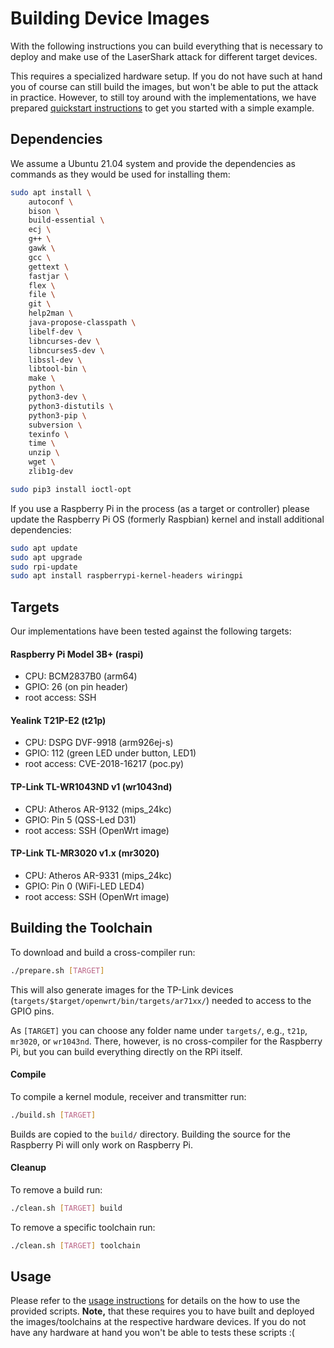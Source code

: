 # Building Device Images

With the following instructions you can build everything that is
necessary to deploy and make use of the LaserShark attack for different
target devices.

This requires a specialized hardware setup. If you do not have such at
hand you of course can still build the images, but won't be able to put
the attack in practice. However, to still toy around with the
implementations, we have prepared
[quickstart instructions](docs/quickstart.md) to get you started with a
simple example.

## Dependencies

We assume a Ubuntu 21.04 system and provide the dependencies as commands
as they would be used for installing them:

```bash
sudo apt install \
	autoconf \
	bison \
	build-essential \
	ecj \
	g++ \
	gawk \
	gcc \
	gettext \
	fastjar \
	flex \
	file \
	git \
	help2man \
	java-propose-classpath \
	libelf-dev \
	libncurses-dev \
	libncurses5-dev \
	libssl-dev \
	libtool-bin \
	make \
	python \
	python3-dev \
	python3-distutils \
	python3-pip \
	subversion \
	texinfo \
	time \
	unzip \
	wget \
	zlib1g-dev

sudo pip3 install ioctl-opt
```

If you use a Raspberry Pi in the process (as a target or controller)
please update the Raspberry Pi OS (formerly Raspbian) kernel and install
additional dependencies:

```bash
sudo apt update
sudo apt upgrade
sudo rpi-update
sudo apt install raspberrypi-kernel-headers wiringpi
```

## Targets
Our implementations have been tested against the following targets:

#### Raspberry Pi Model 3B+ (raspi)
- CPU: BCM2837B0 (arm64)
- GPIO: 26 (on pin header)
- root access: SSH

#### Yealink T21P-E2 (t21p)
- CPU: DSPG DVF-9918 (arm926ej-s)
- GPIO: 112 (green LED under button, LED1)
- root access: CVE-2018-16217 (poc.py)

#### TP-Link TL-WR1043ND v1 (wr1043nd)
- CPU: Atheros AR-9132 (mips_24kc)
- GPIO: Pin 5 (QSS-Led D31)
- root access: SSH (OpenWrt image)

#### TP-Link TL-MR3020 v1.x (mr3020)
- CPU: Atheros AR-9331 (mips_24kc)
- GPIO: Pin 0 (WiFi-LED LED4)
- root access: SSH (OpenWrt image)


## Building the Toolchain
To download and build a cross-compiler run: 

```bash
./prepare.sh [TARGET]
```

This will also generate images for the TP-Link devices
(`targets/$target/openwrt/bin/targets/ar71xx/`) needed  to access
to the GPIO pins. 

As `[TARGET]` you can choose any folder name under `targets/`, e.g.,
`t21p`, `mr3020`, or `wr1043nd`. There, however, is no cross-compiler
for the Raspberry Pi, but you can build everything directly on the RPi
itself.


#### Compile
To compile a kernel module, receiver and transmitter run:

```bash
./build.sh [TARGET]
```

Builds are copied to the `build/` directory. Building the source for the Raspberry Pi will only work on Raspberry Pi.

#### Cleanup
To remove a build run:

```bash
./clean.sh [TARGET] build
```

To remove a specific toolchain run:

```bash
./clean.sh [TARGET] toolchain
```

## Usage

Please refer to the [usage instructions](usage.md) for details on the
how to use the provided scripts. **Note,** that these requires you to
have built and deployed the images/toolchains at the respective hardware
devices. If you do not have any hardware at hand you won't be able to
tests these scripts :(
